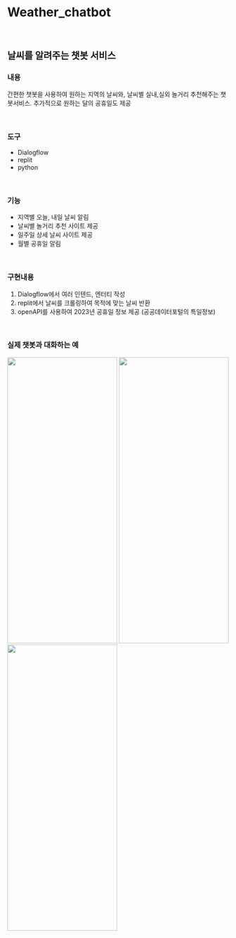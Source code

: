 # Weather_chatbot
<br>

## 날씨를 알려주는 챗봇 서비스

### 내용
간편한 챗봇을 사용하여 원하는 지역의 날씨와, 날씨별 실내,실외 놀거리 추천해주는 챗봇서비스. 
추가적으로 원하는 달의 공휴일도 제공

<br>

### 도구

* Dialogflow
* replit
* python

<br>

### 기능

* 지역별 오늘, 내일 날씨 알림
* 날씨별 놀거리 추천 사이트 제공
* 일주일 상세 날씨 사이트 제공
* 월별 공휴일 알림

<br>

### 구현내용

1) Dialogflow에서 여러 인텐드, 엔터티 작성
2) replit에서 날씨를 크롤링하여 목적에 맞는 날씨 반환
3) openAPI를 사용하여 2023년 공휴일 정보 제공 (공공데이터포털의 특일정보)

<br>

### 실제 챗봇과 대화하는 예


<img src="https://user-images.githubusercontent.com/80025812/229332564-3fb7ccd8-4fe1-4273-af6a-0813bb484ada.png" width="250" height="650"/>              <img src="https://user-images.githubusercontent.com/80025812/229332589-4bbfe4dd-fd8d-41b3-bd3d-bb6109b4f970.png" width="250" height="650"/>              <img src="https://user-images.githubusercontent.com/80025812/229332688-e3b4f08b-aea6-48f8-b21e-d59ecb0072c4.png" width="250" height="650"/>


<br>




